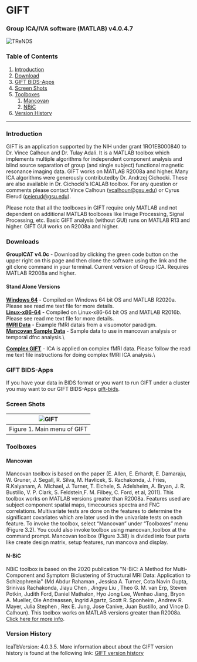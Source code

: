 # GIFT 
<!-- PLEASE DO NOT EDIT THIS LINE OR LINE BELOW -->
### Group ICA/IVA software (MATLAB) v4.0.4.7
<!-- PLEASE DO NOT EDIT ABOVE THIS LINE -->
![TReNDS](https://trendscenter.org/wp-content/uploads/2019/06/background_eeg_1.jpg)
### Table of Contents
1. [Introduction](#secIntro)
2. [Download](#secDownload)
3. [GIFT BIDS-Apps](#secBids)
4. [Screen Shots](#secScreen)
5. [Toolboxes](#secTools)
	1. [Mancovan](#secToolMan)
	2. [NBiC](#secToolNbic)
6. [Version History](#secVerHist)
---
### Introduction <a name="secIntro"></a>
GIFT is an application supported by the NIH under grant 1RO1EB000840 to Dr. Vince Calhoun and Dr. Tulay Adali. It is a MATLAB toolbox which implements multiple algorithms for independent 
component analysis and blind source separation of group (and single subject) functional magnetic resonance imaging data. GIFT works on MATLAB R2008a and higher. Many ICA algorithms were 
generously contributedby Dr. Andrzej Cichocki. These are also available in Dr. Cichocki's ICALAB toolbox. For any question or comments please contact Vince Calhoun (vcalhoun@gsu.edu) or 
Cyrus Eierud (ceierud@gsu.edu).

Please note that all the toolboxes in GIFT require only MATLAB and not dependent on additional MATLAB toolboxes like Image Processing, Signal Processing, etc. Basic GIFT analysis (without GUI) 
runs on MATLAB R13 and higher. GIFT GUI works on R2008a and higher. 

### Downloads <a name="secDownload"></a>
**GroupICAT v4.0c**  - Download by clicking the green code button on the upper right on this page and then clone the software using the link and the git clone command in your terminal. Current version of Group ICA. Requires MATLAB R2008a and higher.
#### Stand Alone Versions
[**Windows 64**](https://trendscenter.org/trends/software/gift/software/stand_alone/GroupICATv4.0c_standalone_Win64.zip) - Compiled on Windows 64 bit OS and MATLAB R2020a. Please see read me text file for more details.\
[**Linux-x86-64**](https://trendscenter.org/trends/software/gift/software/stand_alone/GroupICATv4.0c_standalone_Linux_x86_64.zip) - Compiled on Linux-x86-64 bit OS and MATLAB R2016b. Please see read me text file for more details.\
[**fMRI Data**](https://trendscenter.org/trends/software/gift/data/example_subjects.zip) - Example fMRI datais from a visuomotor paradigm.\
[**Mancovan Sample Data**](https://trendscenter.org/trends/software/gift/data/mancova_sample_data.zip) - Sample data to use in mancovan analysis or temporal dfnc analysis.\

[**Complex GIFT**](https://trendscenter.org/trends/software/gift/software/GroupICATv2.0d_complex.zip) - ICA is applied on complex fMRI data. Please follow the read me text file instructions for doing complex fMRI ICA analysis.\

### GIFT BIDS-Apps <a name="secBids"></a>
If you have your data in BIDS format or you want to run GIFT under a cluster you may want to our GIFT BIDS-Apps [gift-bids](https://github.com/trendscenter/gift-bids). 

### Screen Shots <a name="secScreen"></a>

| ![GIFT](https://trendscenter.org/trends/software/gift/images/gift.jpg) |
|:--:|
| Figure 1. Main menu of GIFT|


### Toolboxes <a name="secTools"></a>
#### Mancovan <a name="secToolMan"></a>
Mancovan toolbox is based on the paper (E. Allen, E. Erhardt, E. Damaraju, W. Gruner, J. Segall, R.
Silva, M. Havlicek, S. Rachakonda, J. Fries, R.Kalyanam, A. Michael, J. Turner, T. Eichele, S.
Adelsheim, A. Bryan, J. R. Bustillo, V. P. Clark, S. Feldstein,F. M. Filbey, C. Ford, et al, 2011). This
toolbox works on MATLAB versions greater than R2008a. Features used are subject component
spatial maps, timecourses spectra and FNC correlations. Multivariate tests are done on the features
to determine the significant covariates which are later used in the univariate tests on each feature.
To invoke the toolbox, select “Mancovan” under “Toolboxes” menu (Figure 3.2). You could also
invoke toolbox using mancovan_toolbox at the command prompt. Mancovan toolbox (Figure 3.38)
is divided into four parts like create design matrix, setup features, run mancova and display.
#### N-BiC <a name="secToolNbic"></a>
NBiC toolbox is based on the 2020 publication "N-BiC: A Method for Multi-Component and Symptom Biclustering of Structural MRI Data: Application to Schizophrenia" (Md Abdur Rahaman , Jessica A. Turner, Cota Navin Gupta, Srinivas Rachakonda, Jiayu Chen , Jingyu Liu , Theo G. M. van Erp, Steven Potkin, Judith Ford, Daniel Mathalon, Hyo Jong Lee, Wenhao Jiang, Bryon A. Mueller, Ole Andreassen, Ingrid Agartz, Scott R. Sponheim , Andrew R. Mayer, Julia Stephen , Rex E. Jung, Jose Canive, Juan Bustillo, and Vince D. Calhoun). This toolbox works on MATLAB versions greater than R2008a. [Click here for more info](https://github.com/trendscenter/gift/blob/master/GroupICATv4.0c/icatb/toolbox/nbic/README.md).

### Version History<a name="secVerHist"></a>
IcaTbVersion: 4.0.3.5. More information about about the GIFT version history is found at the following link: [GIFT version history](https://trendscenter.org/trends/software/gift/version_history.html) 

